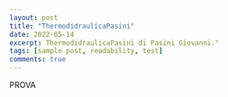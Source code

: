 ```yaml
---
layout: post
title: "ThermodidraulicaPasini"
date: 2022-05-14
excerpt: ThermodidraulicaPasini di Pasini Giovanni."
tags: [sample post, readability, test]
comments: true
---
```

PROVA